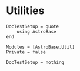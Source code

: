# Utilities

```@meta
DocTestSetup = quote
    using AstroBase
end
```

```@autodocs
Modules = [AstroBase.Util]
Private = false
```

```@meta
DocTestSetup = nothing
```
